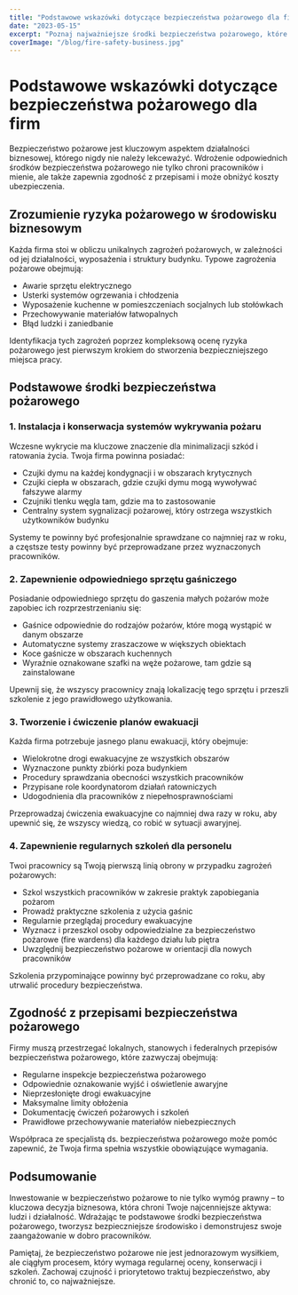 ```yaml
---
title: "Podstawowe wskazówki dotyczące bezpieczeństwa pożarowego dla firm"
date: "2023-05-15"
excerpt: "Poznaj najważniejsze środki bezpieczeństwa pożarowego, które każda firma powinna wdrożyć, aby chronić pracowników i mienie."
coverImage: "/blog/fire-safety-business.jpg"
---
```


# Podstawowe wskazówki dotyczące bezpieczeństwa pożarowego dla firm

Bezpieczeństwo pożarowe jest kluczowym aspektem działalności biznesowej, którego nigdy nie należy lekceważyć. Wdrożenie odpowiednich środków bezpieczeństwa pożarowego nie tylko chroni pracowników i mienie, ale także zapewnia zgodność z przepisami i może obniżyć koszty ubezpieczenia.

## Zrozumienie ryzyka pożarowego w środowisku biznesowym

Każda firma stoi w obliczu unikalnych zagrożeń pożarowych, w zależności od jej działalności, wyposażenia i struktury budynku. Typowe zagrożenia pożarowe obejmują:

- Awarie sprzętu elektrycznego
- Usterki systemów ogrzewania i chłodzenia
- Wyposażenie kuchenne w pomieszczeniach socjalnych lub stołówkach
- Przechowywanie materiałów łatwopalnych
- Błąd ludzki i zaniedbanie

Identyfikacja tych zagrożeń poprzez kompleksową ocenę ryzyka pożarowego jest pierwszym krokiem do stworzenia bezpieczniejszego miejsca pracy.

## Podstawowe środki bezpieczeństwa pożarowego

### 1. Instalacja i konserwacja systemów wykrywania pożaru

Wczesne wykrycie ma kluczowe znaczenie dla minimalizacji szkód i ratowania życia. Twoja firma powinna posiadać:

- Czujki dymu na każdej kondygnacji i w obszarach krytycznych
- Czujki ciepła w obszarach, gdzie czujki dymu mogą wywoływać fałszywe alarmy
- Czujniki tlenku węgla tam, gdzie ma to zastosowanie
- Centralny system sygnalizacji pożarowej, który ostrzega wszystkich użytkowników budynku

Systemy te powinny być profesjonalnie sprawdzane co najmniej raz w roku, a częstsze testy powinny być przeprowadzane przez wyznaczonych pracowników.

### 2. Zapewnienie odpowiedniego sprzętu gaśniczego

Posiadanie odpowiedniego sprzętu do gaszenia małych pożarów może zapobiec ich rozprzestrzenianiu się:

- Gaśnice odpowiednie do rodzajów pożarów, które mogą wystąpić w danym obszarze
- Automatyczne systemy zraszaczowe w większych obiektach
- Koce gaśnicze w obszarach kuchennych
- Wyraźnie oznakowane szafki na węże pożarowe, tam gdzie są zainstalowane

Upewnij się, że wszyscy pracownicy znają lokalizację tego sprzętu i przeszli szkolenie z jego prawidłowego użytkowania.

### 3. Tworzenie i ćwiczenie planów ewakuacji

Każda firma potrzebuje jasnego planu ewakuacji, który obejmuje:

- Wielokrotne drogi ewakuacyjne ze wszystkich obszarów
- Wyznaczone punkty zbiórki poza budynkiem
- Procedury sprawdzania obecności wszystkich pracowników
- Przypisane role koordynatorom działań ratowniczych
- Udogodnienia dla pracowników z niepełnosprawnościami

Przeprowadzaj ćwiczenia ewakuacyjne co najmniej dwa razy w roku, aby upewnić się, że wszyscy wiedzą, co robić w sytuacji awaryjnej.

### 4. Zapewnienie regularnych szkoleń dla personelu

Twoi pracownicy są Twoją pierwszą linią obrony w przypadku zagrożeń pożarowych:

- Szkol wszystkich pracowników w zakresie praktyk zapobiegania pożarom
- Prowadź praktyczne szkolenia z użycia gaśnic
- Regularnie przeglądaj procedury ewakuacyjne
- Wyznacz i przeszkol osoby odpowiedzialne za bezpieczeństwo pożarowe (fire wardens) dla każdego działu lub piętra
- Uwzględnij bezpieczeństwo pożarowe w orientacji dla nowych pracowników

Szkolenia przypominające powinny być przeprowadzane co roku, aby utrwalić procedury bezpieczeństwa.

## Zgodność z przepisami bezpieczeństwa pożarowego

Firmy muszą przestrzegać lokalnych, stanowych i federalnych przepisów bezpieczeństwa pożarowego, które zazwyczaj obejmują:

- Regularne inspekcje bezpieczeństwa pożarowego
- Odpowiednie oznakowanie wyjść i oświetlenie awaryjne
- Nieprzesłonięte drogi ewakuacyjne
- Maksymalne limity obłożenia
- Dokumentację ćwiczeń pożarowych i szkoleń
- Prawidłowe przechowywanie materiałów niebezpiecznych

Współpraca ze specjalistą ds. bezpieczeństwa pożarowego może pomóc zapewnić, że Twoja firma spełnia wszystkie obowiązujące wymagania.

## Podsumowanie

Inwestowanie w bezpieczeństwo pożarowe to nie tylko wymóg prawny – to kluczowa decyzja biznesowa, która chroni Twoje najcenniejsze aktywa: ludzi i działalność. Wdrażając te podstawowe środki bezpieczeństwa pożarowego, tworzysz bezpieczniejsze środowisko i demonstrujesz swoje zaangażowanie w dobro pracowników.

Pamiętaj, że bezpieczeństwo pożarowe nie jest jednorazowym wysiłkiem, ale ciągłym procesem, który wymaga regularnej oceny, konserwacji i szkoleń. Zachowaj czujność i priorytetowo traktuj bezpieczeństwo, aby chronić to, co najważniejsze.
